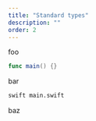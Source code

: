 ```yaml
---
title: "Standard types"
description: ""
order: 2
---
```


foo

```swift
func main() {}
```

bar

```sh
swift main.swift
```

baz
